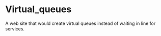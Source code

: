 # Virtual_queues
A web site that would create virtual queues instead of waiting in line for services.
